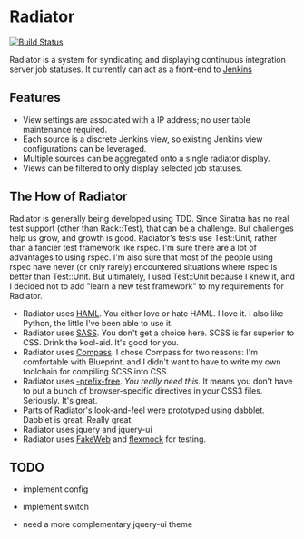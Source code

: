 Radiator
========

[![Build Status](https://travis-ci.org/thejimnicholson/radiator.png)](https://travis-ci.org/thejimnicholson/radiator)

Radiator is a system for syndicating and displaying continuous integration server job statuses. It currently can act as a front-end to [Jenkins](http://jenkins-ci.org/)

Features
-------------------

* View settings are associated with a IP address; no user table maintenance required. 
* Each source is a discrete Jenkins view, so existing Jenkins view configurations can be leveraged.
* Multiple sources can be aggregated onto a single radiator display.
* Views can be filtered to only display selected job statuses.


The How of Radiator
-------------------

Radiator is generally being developed using TDD. Since Sinatra has no real test support (other than Rack::Test), that can be a challenge. But challenges help us grow, and growth is good. Radiator's tests use Test::Unit, rather than a fancier test framework like rspec. I'm sure there are a lot of advantages to using rspec. I'm also sure that most of the people using rspec have never (or only rarely) encountered situations where rspec is better than Test::Unit. But ultimately, I used Test::Unit because I knew it, and I decided not to add "learn a new test framework" to my requirements for Radiator.

* Radiator uses [HAML](http://haml.info). You either love or hate HAML. I love it. I also like Python, the little I've been able to use it.
* Radiator uses [SASS](http://sass-lang.com/). You don't get a choice here. SCSS is far superior to CSS. Drink the kool-aid. It's good for you.
* Radiator uses [Compass](http://compass-style.org/). I chose Compass for two reasons: I'm comfortable with Blueprint, and I didn't want to have to write my own toolchain for compiling SCSS into CSS. 
* Radiator uses [-prefix-free](http://leaverou.github.com/prefixfree/). *You really need this.* It means you don't have to put a bunch of browser-specific directives in your CSS3 files. Seriously. It's great. 
* Parts of Radiator's look-and-feel were prototyped using [dabblet](http://dabblet.com). Dabblet is great. Really great.
* Radiator uses jquery and jquery-ui
* Radiator uses [FakeWeb](http://fakeweb.rubyforge.org/) and [flexmock](https://github.com/jimweirich/flexmock) for testing.

TODO
----

* implement config

* implement switch

* need a more complementary jquery-ui theme

